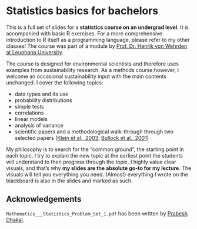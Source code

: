 # Statistics basics for bachelors

This is a full set of slides for a **statistics course on an undergrad level**. It is accompanied with basic R exercises. For a more comprehensive introduction to R itself as a programming language, please refer to my other classes! The course was part of a module by [Prof. Dr. Henrik von Wehrden at Leuphana University](https://henrikvonwehrden.leuphana.de).  

The course is designed for environmental scientists and therefore uses examples from sustainability research. As a methods course however, I welcome an occasional sustainability input with the main contents unchanged. I cover the following topics:
* data types and its use
* probability distributions
* simple tests
* correlations
* linear models
* analysis of variance
* scientific papers and a methodological walk-through through two selected papers ([Klein et al., 2003](https://royalsocietypublishing.org/doi/abs/10.1098/rspb.2002.2306); [Bullock et al., 2001](https://onlinelibrary.wiley.com/doi/abs/10.1046/j.1461-0248.2001.00215.x))


My philosophy is to search for the “common ground”, the starting point in each topic. I try to explain the new topic at the earliest point the students will understand to then progress through the topic. I highly value clear visuals, and that’s why **my slides are the absolute go-to for my lecture**. The visuals will tell you everything you need.
(Almost) everything I wrote on the blackboard is also in the slides and marked as such.

## Acknowledgements
`Mathematics___Statistics_Problem_Set_1.pdf` has been written by [Prabesh Dhakal](https://github.com/prabeshdhakal).
